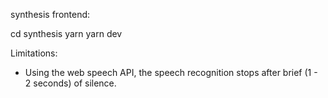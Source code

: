 synthesis frontend:

cd synthesis
yarn
yarn dev




Limitations:
- Using the web speech API, the speech recognition stops after brief (1 - 2 seconds) of silence.